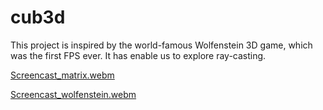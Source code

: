 # cub3d
This project is inspired by the world-famous Wolfenstein 3D game, which was the first FPS ever. It has enable us to explore ray-casting.

[Screencast_matrix.webm](https://github.com/user-attachments/assets/14650cb1-e121-44dd-8814-9dafbc8a5fcb)

[Screencast_wolfenstein.webm](https://github.com/user-attachments/assets/e8dd2a19-0afc-45b9-a517-5fe02b826e15)
